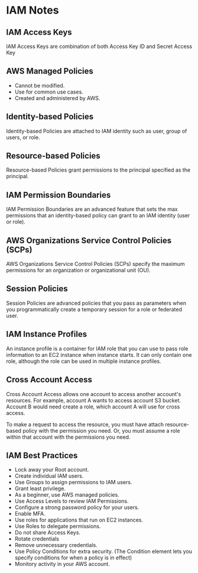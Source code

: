 # IAM Notes

## IAM Access Keys

IAM Access Keys are combination of both Access Key ID and Secret Access Key

## AWS Managed Policies

- Cannot be modified.
- Use for common use cases.
- Created and administered by AWS.

## Identity-based Policies

Identity-based Policies are attached to IAM identity such as user, group of users, or role.

## Resource-based Policies

Resource-based Policies grant permissions to the principal specified as the principal.

## IAM Permission Boundaries

IAM Permission Boundaries are an advanced feature that sets the max permissions that an identity-based policy can grant to an IAM identity (user or role).

## AWS Organizations Service Control Policies (SCPs)

AWS Organizations Service Control Policies (SCPs) specify the maximum permissions for an organization or organizational unit (OU).

## Session Policies

Session Policies are advanced policies that you pass as parameters when you programmatically create a temporary session for a role or federated user.

## IAM Instance Profiles

An instance profile is a container for IAM role that you can use to pass role information to an EC2 instance when instance starts. It can only contain one role, although the role can be used in multiple instance profiles.

## Cross Account Access

Cross Account Access allows one account to access another account's resources. For example, account A wants to access account S3 bucket. Account B would need create a role, which account A will use for cross access.

To make a request to access the resource, you must have attach resource-based policy with the permission you need. Or, you must assume a role within that account with the permissions you need.

## IAM Best Practices

- Lock away your Root account.
- Create individual IAM users.
- Use Groups to assign permissions to IAM users.
- Grant least privilege.
- As a beginner, use AWS managed policies.
- Use Access Levels to review IAM Permissions.
- Configure a strong password policy for your users.
- Enable MFA.
- Use roles for applications that run on EC2 instances.
- Use Roles to delegate permissions.
- Do not share Access Keys.
- Rotate credentials
- Remove unnecessary credentials.
- Use Policy Conditions for extra security. (The Condition element lets you specify conditions for when a policy is in effect)
- Monitory activity in your AWS account.
